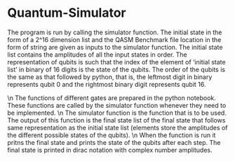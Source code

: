 # Quantum-Simulator

The program is run by calling the simulator function. The initial state in the form of a 2^16 dimension list and the QASM Benchmark file location in the form of string are given as inputs to the simulator function. The initial state list contains the amplitudes of all the input states in order. The representation of qubits is such that the index of the element of ‘initial state list’ in binary of 16 digits is the state of the qubits. The order of the qubits is the same as that followed by python, that is, the leftmost digit in binary represents qubit 0 and the rightmost binary digit represents qubit 16.

\n The functions of different gates are prepared in the python notebook. These functions are called by the simulator function whenever they need to be implemented.
\n The simulator function is the function that is to be used. The output of this function is the final state list of the final state that follows same representation as the initial state list (elements store the amplitudes of the different possible states of the qubits).
\n When the function is run it pritns the final state and prints the state of the qubits after each step. The final state is printed in dirac notation with complex number amplitudes.
